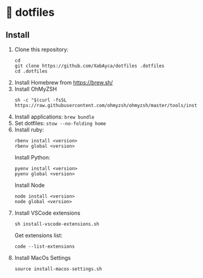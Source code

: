 # :floppy_disk: dotfiles

## Install

1. Clone this repository:
    ```shell
    cd
    git clone https://github.com/XabAyca/dotfiles .dotfiles
    cd .dotfiles
    ```
2. Install Homebrew from https://brew.sh/
3. Install OhMyZSH
    ```shell
    sh -c "$(curl -fsSL https://raw.githubusercontent.com/ohmyzsh/ohmyzsh/master/tools/install.sh)"
    ```
4. Install applications: `brew bundle`
5. Set dotfiles: `stow --no-folding home`
6. Install ruby:
    ```shell
    rbenv install <version>
    rbenv global <version>
    ```
    Install Python:
    ```shell
    pyenv install <version>
    pyenv global <version>
    ```
    Install Node
    ```shell
    node install <version>
    node global <version>
    ```
7. Install VSCode extensions
    ```shell
    sh install-vscode-extensions.sh
    ```
    Get extensions list:
    ```shell
    code --list-extensions
    ```
8. Install MacOs Settings
    ```shell
    source install-macos-settings.sh
    ```
